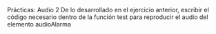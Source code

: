 Prácticas: Audio 2
De lo desarrollado en el ejercicio anterior, escribir el código necesario dentro de la función test para reproducir el audio del elemento audioAlarma